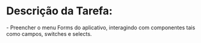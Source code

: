 # Descrição da Tarefa: 
\- Preencher o menu Forms do aplicativo, interagindo com componentes tais como campos, switches e selects.
